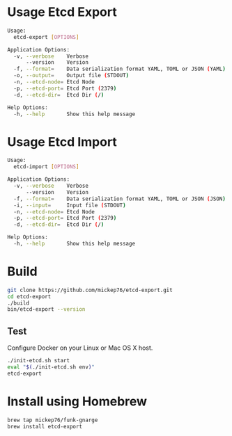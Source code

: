 # Usage Etcd Export

```bash
Usage:
  etcd-export [OPTIONS]

Application Options:
  -v, --verbose    Verbose
      --version    Version
  -f, --format=    Data serialization format YAML, TOML or JSON (YAML)
  -o, --output=    Output file (STDOUT)
  -n, --etcd-node= Etcd Node
  -p, --etcd-port= Etcd Port (2379)
  -d, --etcd-dir=  Etcd Dir (/)

Help Options:
  -h, --help       Show this help message
```

# Usage Etcd Import

```bash
Usage:
  etcd-import [OPTIONS]

Application Options:
  -v, --verbose    Verbose
      --version    Version
  -f, --format=    Data serialization format YAML, TOML or JSON (JSON)
  -i, --input=     Input file (STDOUT)
  -n, --etcd-node= Etcd Node
  -p, --etcd-port= Etcd Port (2379)
  -d, --etcd-dir=  Etcd Dir (/)

Help Options:
  -h, --help       Show this help message
```

# Build

```bash
git clone https://github.com/mickep76/etcd-export.git
cd etcd-export
./build
bin/etcd-export --version
```

## Test

Configure Docker on your Linux or Mac OS X host.

```bash
./init-etcd.sh start
eval "$(./init-etcd.sh env)"
etcd-export
```

# Install using Homebrew

```bash
brew tap mickep76/funk-gnarge
brew install etcd-export
```
